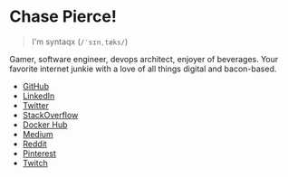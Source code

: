 # Chase Pierce!

> I'm syntaqx (`/ˈsɪnˌtæks/`)

Gamer, software engineer, devops architect, enjoyer of beverages. Your favorite
internet junkie with a love of all things digital and bacon-based.

- [GitHub](https://github.com/syntaqx)
- [LinkedIn](https://www.linkedin.com/in/syntaqx)
- [Twitter](https://twitter.com/syntaqx)
- [StackOverflow](https://stackoverflow.com/users/1295839/syntaqx)
- [Docker Hub](https://hub.docker.com/u/syntaqx)
- [Medium](https://medium.com/@syntaqx)
- [Reddit](https://www.reddit.com/user/syntaqx/)
- [Pinterest](https://www.pinterest.com/syntaqx)
- [Twitch](https://www.twitch.tv/syntaqx)
